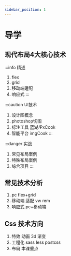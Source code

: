 ```yaml
---
sidebar_position: 1
---
```


# 导学
## 现代布局4大核心技术
:::info 精通
1. flex
2. grid
3. 移动端适配
4. 响应式
:::

:::caution UI技术
1. 设计图概念
2. photoshop切图
3. 标注工具 蓝湖/PxCook
4. 智能平台 imgCook
:::

<!-- 边复习 边补充anchor -->
:::danger 实战
1. 常见布局案例
2. 特殊布局案例
3. 综合项目
:::


## 常见技术分析
1. pc flex+grid
2. 移动端 适配 vw rem
3. 响应式 pc+移动端

## Css 技术方向
1. 特效 动画 3d 渐变
2. 工程化 sass less postcss
3. 布局 本课重点